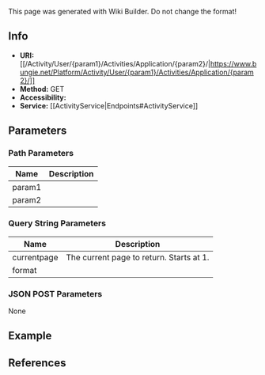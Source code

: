 <span class="wiki-builder">This page was generated with Wiki Builder. Do not change the format!</span>

## Info

* **URI:** [[/Activity/User/{param1}/Activities/Application/{param2}/|https://www.bungie.net/Platform/Activity/User/{param1}/Activities/Application/{param2}/]]
* **Method:** GET
* **Accessibility:**
* **Service:** [[ActivityService|Endpoints#ActivityService]]

## Parameters
### Path Parameters
Name | Description
---- | -----------
param1 | 
param2 | 

### Query String Parameters
Name | Description
---- | -----------
currentpage | The current page to return. Starts at 1.
format | 

### JSON POST Parameters
None

## Example

## References
